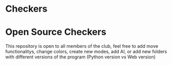 # Checkers

<h1>Open Source Checkers</h1>

<p>This repository is open to all members of the club, feel free to add move functionalitys, change colors, create new modes, add AI, or add new folders with different versions of the program (Python version vs Web version) </p>
